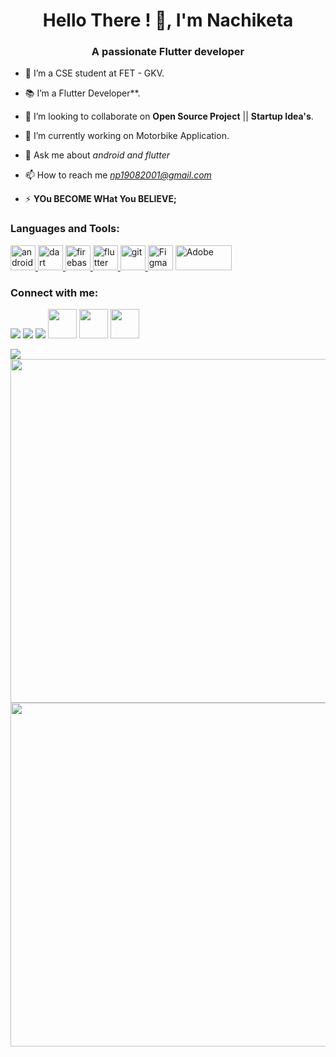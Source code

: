 ﻿<h1 align="center">Hello There ! 👋, I'm Nachiketa </h1>
<h3 align="center">A passionate Flutter developer</h3>

- 🔭 I’m  a CSE student at FET - GKV.
- 📚 I’m a  Flutter Developer**.
- 👯 I’m looking to collaborate on **Open Source Project** || **Startup Idea's**.

- 🔭 I’m currently working on Motorbike  Application.

- 💬 Ask me about _android and flutter_ 

- 📫 How to reach me *np19082001@gmail.com* 

- ⚡ **YOu BECOME WHat You BELIEVE;**

<h3 align="left">Languages and Tools:</h3>
<p align="left"> 
<a href="https://developer.android.com" target="_blank"> <img src="https://www.vectorlogo.zone/logos/android/android-icon.svg" alt="android" width="40" height="40"/> </a>
  <a href="https://dart.dev" target="_blank"> <img src="https://www.vectorlogo.zone/logos/dartlang/dartlang-icon.svg" alt="dart" width="40" height="40"/> </a> 
 <a href="https://firebase.google.com/" target="_blank"> <img src="https://www.vectorlogo.zone/logos/firebase/firebase-icon.svg" alt="firebase" width="40" height="40"/> </a>
  <a href="https://flutter.dev" target="_blank"> <img src="https://www.vectorlogo.zone/logos/flutterio/flutterio-icon.svg" alt="flutter" width="40" height="40"/> </a> <a href="https://git-scm.com/" target="_blank"> <img src="https://www.vectorlogo.zone/logos/git-scm/git-scm-icon.svg" alt="git" width="40" height="40"/> </a>
<a href="https://www.figma.com/" target="_blank"> <img src="https://stp-cdn.lottiefiles.com/figma_1_1_229b956a35_8eef81c134.svg" alt="Figma" width="40" height="40"/></a>
<a href="https://razorpay.com/" target="_blank"> <img src="https://d6xcmfyh68wv8.cloudfront.net/newsroom-content/uploads/2021/02/white.png" alt="Adobe" width="90" height="40"/> </a> 
</p>
<h3 align="left">Connect with me:</h3>
<p align="left">
<a href = "https://www.linkedin.com/in/nachiketa360/"><img src="https://img.icons8.com/fluent/48/000000/linkedin.png"/></a>
<a href = "https://twitter.com/PCMNACHIKETA"><img src="https://img.icons8.com/fluent/48/000000/twitter.png"/></a>
<a href = "https://www.instagram.com/its_nacpa/"><img src="https://img.icons8.com/fluent/48/000000/instagram-new.png"/></a>
<a href="https://www.Facebook.com/nacpa"><img src="https://img.icons8.com/fluency/344/facebook.png" width="46" height="47"></a>
  <a href="https://leetcode.com/static/images/badges/2022/lg/2022-annual-100.png"><img src="https://leetcode.com/static/images/badges/2022/lg/2022-annual-100.png" width="46" height="47"></a>
<a href="https://www.fluttersolution.com"><img src="https://blogger.googleusercontent.com/img/a/AVvXsEiGG0oGmTMRvDNGjY8YKLGDn0Nf8w6PIbuEF3sMgVKY_fBqfzjSgKR1DVRItS2HaxcS-cCRQO7Vm1K-g1pCecU0TtQ3LBS_kx55MHrxoJfpbGeF6rYf3QAqhmNi-2W7C8BgZFcppw18liHS0VvuD7yGAGYboqfoT8jxxIaPlhATiG8FPZ3OrYgWvmHh=s347" width="46" height="47"></a>

</p>
<div>
<img src="https://activity-graph.herokuapp.com/graph?username=nacpa&theme=radical&bg_color=202020&point=DFFF00&line=0FFF50&hide_border=true&custom_title=Keep+learning,+developing+and+git-ing+it+done&color=AAFF00&area=true&area_color=98FB98">


  
<div align="center">
<img width="550px" src="https://github-readme-stats.vercel.app/api?username=nacpa&show_icons=true&theme=radical&count_private=true&hide_border=true&title_color=39FF14&icon_color=4ADEDE&bg_color=0D111700&text_color=4ADEDE&custom_title=" alt="" />
<img width="550px" src="http://github-readme-streak-stats.herokuapp.com?user=nacpa&hide_border=false&background=404040&border=98FB98&fire=0FFF50&sideNums=FC6401&currStreakLabel=4ADEDE&currStreakNum=4ADEDE0&sideLabels=4ADEDE&dates=4ADEDE&stroke=" />
</div>
